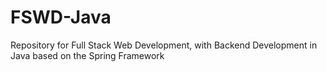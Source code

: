 # FSWD-Java
Repository for Full Stack Web Development, with Backend Development in Java based on the Spring Framework
